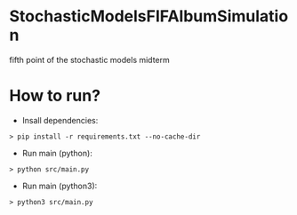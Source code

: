# StochasticModelsFIFAlbumSimulation
fifth point of the stochastic models midterm
# How to run?
- Insall dependencies:
```
> pip install -r requirements.txt --no-cache-dir
```
- Run main (python):
```
> python src/main.py
```

- Run main (python3):
```
> python3 src/main.py
```